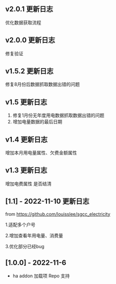 ##  v2.0.1 更新日志
优化数据获取流程

##  v2.0.0 更新日志
修复验证

##  v1.5.2 更新日志
修复8月份后数据抓取数据出错的问题

##  v1.5 更新日志
1. 修复1月份无年度用电数据抓取数据出错的问题
2. 增加电量数据的最后日期

## v1.4 更新日志

增加本月用电量属性、欠费金额属性 

## v1.3 更新日志

增加电费属性 是否结清 

## [1.1] - 2022-11-10 更新日志

from https://github.com/louisslee/sgcc_electricity

1.适配多个户号

2.增加查看年用电量、消费量

3.优化部分已经bug

## [1.0.0] - 2022-11-6

* ha addon 加载项 Repo 支持
